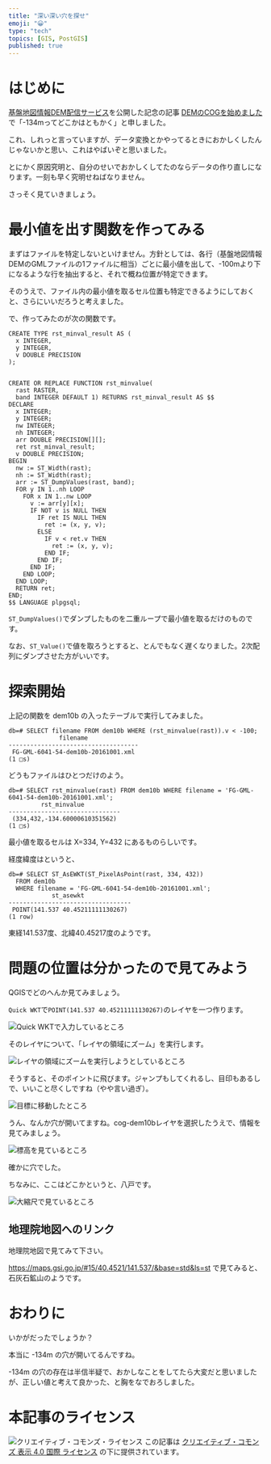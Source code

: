 ```yaml
---
title: "深い深い穴を探せ"
emoji: "😀"
type: "tech"
topics: [GIS, PostGIS]
published: true
---
```


# はじめに

[基盤地図情報DEM配信サービス](https://boiledorange73.sakura.ne.jp/dem.html)を公開した記念の記事 [DEMのCOGを始めました](0059-dem-service) で「-134mってどこかはともかく」と申しました。

これ、しれっと言っていますが、データ変換とかやってるときにおかしくしたんじゃないかと思い、これはやばいぞと思いました。

とにかく原因究明と、自分のせいでおかしくしてたのならデータの作り直しになります。一刻も早く究明せねばなりません。

さっそく見ていきましょう。

# 最小値を出す関数を作ってみる

まずはファイルを特定しないといけません。方針としては、各行（基盤地図情報DEMのGMLファイルの1ファイルに相当）ごとに最小値を出して、-100mより下になるような行を抽出すると、それで概ね位置が特定できます。

そのうえで、ファイル内の最小値を取るセル位置も特定できるようにしておくと、さらにいいだろうと考えました。

で、作ってみたのが次の関数です。

```
CREATE TYPE rst_minval_result AS (
  x INTEGER,
  y INTEGER,
  v DOUBLE PRECISION
);


CREATE OR REPLACE FUNCTION rst_minvalue(
  rast RASTER,
  band INTEGER DEFAULT 1) RETURNS rst_minval_result AS $$
DECLARE
  x INTEGER;
  y INTEGER;
  nw INTEGER;
  nh INTEGER;
  arr DOUBLE PRECISION[][];
  ret rst_minval_result;
  v DOUBLE PRECISION;
BEGIN
  nw := ST_Width(rast);
  nh := ST_Width(rast);
  arr := ST_DumpValues(rast, band);
  FOR y IN 1..nh LOOP
    FOR x IN 1..nw LOOP
      v := arr[y][x];
      IF NOT v is NULL THEN
        IF ret IS NULL THEN
          ret := (x, y, v);
        ELSE
          IF v < ret.v THEN
            ret := (x, y, v);
          END IF;
        END IF;
      END IF;
    END LOOP;
  END LOOP;
  RETURN ret;
END;
$$ LANGUAGE plpgsql;
```

``ST_DumpValues()``でダンプしたものを二重ループで最小値を取るだけのものです。

なお、``ST_Value()``で値を取ろうとすると、とんでもなく遅くなりました。2次配列にダンプさせた方がいいです。

# 探索開始

上記の関数を dem10b の入ったテーブルで実行してみました。

```
db=# SELECT filename FROM dem10b WHERE (rst_minvalue(rast)).v < -100;
              filename              
------------------------------------
 FG-GML-6041-54-dem10b-20161001.xml
(1 □s)
```

どうもファイルはひとつだけのよう。

```
db=# SELECT rst_minvalue(rast) FROM dem10b WHERE filename = 'FG-GML-6041-54-dem10b-20161001.xml';
         rst_minvalue          
-------------------------------
 (334,432,-134.60000610351562)
(1 □s)
```

最小値を取るセルは X=334, Y=432 にあるものらしいです。

経度緯度はというと、

```
db=# SELECT ST_AsEWKT(ST_PixelAsPoint(rast, 334, 432))
  FROM dem10b
  WHERE filename = 'FG-GML-6041-54-dem10b-20161001.xml';
            st_asewkt
----------------------------------
 POINT(141.537 40.45211111130267)
(1 row)
```

東経141.537度、北緯40.45217度のようです。

# 問題の位置は分かったので見てみよう

QGISでどのへんか見てみましょう。

``Quick WKT``で``POINT(141.537 40.45211111130267)``のレイヤを一つ作ります。

![Quick WKTで入力しているところ](https://github.com/boiledorange73/zenn-content/raw/main/articles-images/0060/01-wkt.png)

そのレイヤについて、「レイヤの領域にズーム」を実行します。

![レイヤの領域にズームを実行しようとしているところ](https://github.com/boiledorange73/zenn-content/raw/main/articles-images/0060/02-howtojump.png)

そうすると、そのポイントに飛びます。ジャンプもしてくれるし、目印もあるしで、いいこと尽くしですね（やや言い過ぎ）。

![目標に移動したところ](https://github.com/boiledorange73/zenn-content/raw/main/articles-images/0060/03-jumped.png)

うん、なんか穴が開いてますね。cog-dem10bレイヤを選択したうえで、情報を見てみましょう。

![標高を見ているところ](https://github.com/boiledorange73/zenn-content/raw/main/articles-images/0060/04-depth.png)

確かに穴でした。

ちなみに、ここはどこかというと、八戸です。

![大縮尺で見ているところ](https://github.com/boiledorange73/zenn-content/raw/main/articles-images/0060/05-large.png)

## 地理院地図へのリンク

地理院地図で見てみて下さい。

https://maps.gsi.go.jp/#15/40.4521/141.537/&base=std&ls=st で見てみると、石灰石鉱山のようです。

# おわりに

いかがだったでしょうか？

本当に -134m の穴が開いてるんですね。

-134m の穴の存在は半信半疑で、おかしなことをしてたら大変だと思いましたが、正しい値と考えて良かった、と胸をなでおろしました。

# 本記事のライセンス

![クリエイティブ・コモンズ・ライセンス](https://i.creativecommons.org/l/by/4.0/88x31.png)
この記事は [クリエイティブ・コモンズ 表示 4.0 国際 ライセンス](http://creativecommons.org/licenses/by/4.0/">) の下に提供されています。
